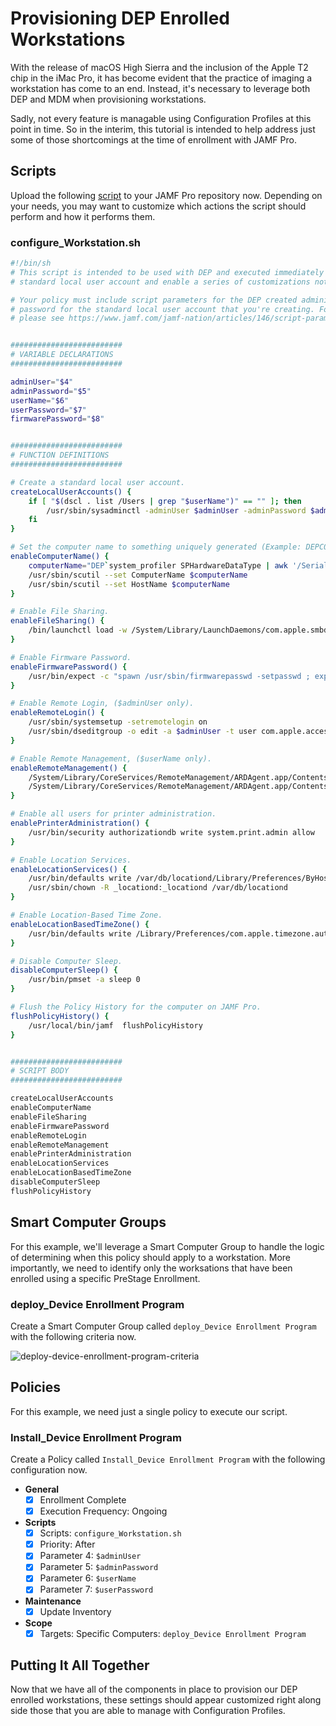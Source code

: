 
# Provisioning DEP Enrolled Workstations

With the release of macOS High Sierra and the inclusion of the Apple T2 chip in the iMac Pro, it has become evident that the practice of imaging a workstation has come to an end. Instead, it's necessary to leverage both DEP and MDM when provisioning workstations.

Sadly, not every feature is managable using Configuration Profiles at this point in time. So in the interim, this tutorial is intended to help address just some of those shortcomings at the time of enrollment with JAMF Pro.

## Scripts

Upload the following [script](https://github.com/ToplessBanana/tutorials/blob/master/HOW-TO-provisioning-dep-enrolled-workstations/resources/configure_Workstation.sh) to your JAMF Pro repository now. Depending on your needs, you may want to customize which actions the script should perform and how it performs them.

### configure_Workstation.sh

```bash
#!/bin/sh
# This script is intended to be used with DEP and executed immediately after a successful JAMF Pro PreStage Enrollment. It will create another
# standard local user account and enable a series of customizations not currently possible using configuration profiles.

# Your policy must include script parameters for the DEP created administrator username and password, as well as the username and
# password for the standard local user account that you're creating. For more information on using script parameters,
# please see https://www.jamf.com/jamf-nation/articles/146/script-parameters.


#########################
# VARIABLE DECLARATIONS
#########################

adminUser="$4"
adminPassword="$5"
userName="$6"
userPassword="$7"
firmwarePassword="$8"


#########################
# FUNCTION DEFINITIONS
#########################

# Create a standard local user account.
createLocalUserAccounts() {
    if [ "$(dscl . list /Users | grep "$userName")" == "" ]; then
        /usr/sbin/sysadminctl -adminUser $adminUser -adminPassword $adminPassword -addUser $userName -password $userPassword -picture /Library/User\ Pictures/Animals/Parrot.tif
    fi
}

# Set the computer name to something uniquely generated (Example: DEPC03FF3GFGFBB).
enableComputerName() {
    computerName="DEP`system_profiler SPHardwareDataType | awk '/Serial/ {print $4}'`"
    /usr/sbin/scutil --set ComputerName $computerName
    /usr/sbin/scutil --set HostName $computerName
}

# Enable File Sharing.
enableFileSharing() {
    /bin/launchctl load -w /System/Library/LaunchDaemons/com.apple.smbd.plist
}

# Enable Firmware Password.
enableFirmwarePassword() {
    /usr/bin/expect -c "spawn /usr/sbin/firmwarepasswd -setpasswd ; expect ":" ; send "$firmwarePassword\\n" ; expect ":" ; send "$firmwarePassword\\n" ; interact"
}

# Enable Remote Login, ($adminUser only).
enableRemoteLogin() {
    /usr/sbin/systemsetup -setremotelogin on
    /usr/sbin/dseditgroup -o edit -a $adminUser -t user com.apple.access_ssh
}

# Enable Remote Management, ($userName only).
enableRemoteManagement() {
    /System/Library/CoreServices/RemoteManagement/ARDAgent.app/Contents/Resources/kickstart -activate -configure -allowAccessFor -specifiedUsers -clientopts -setmenuextra -menuextra yes
    /System/Library/CoreServices/RemoteManagement/ARDAgent.app/Contents/Resources/kickstart -configure -users $userName -access -on -privs -all
}

# Enable all users for printer administration.
enablePrinterAdministration() {
    /usr/bin/security authorizationdb write system.print.admin allow
}

# Enable Location Services.
enableLocationServices() {
    /usr/bin/defaults write /var/db/locationd/Library/Preferences/ByHost/com.apple.locationd LocationServicesEnabled -int 1
    /usr/sbin/chown -R _locationd:_locationd /var/db/locationd
}

# Enable Location-Based Time Zone.
enableLocationBasedTimeZone() {
    /usr/bin/defaults write /Library/Preferences/com.apple.timezone.auto Active -bool true
}

# Disable Computer Sleep.
disableComputerSleep() {
    /usr/bin/pmset -a sleep 0
}

# Flush the Policy History for the computer on JAMF Pro.
flushPolicyHistory() {
    /usr/local/bin/jamf  flushPolicyHistory
}


#########################
# SCRIPT BODY
#########################

createLocalUserAccounts
enableComputerName
enableFileSharing
enableFirmwarePassword
enableRemoteLogin
enableRemoteManagement
enablePrinterAdministration
enableLocationServices
enableLocationBasedTimeZone
disableComputerSleep
flushPolicyHistory
```

## Smart Computer Groups

For this example, we'll leverage a Smart Computer Group to handle the logic of determining when this policy should apply to a workstation. More importantly, we need to identify only the worksations that have been enrolled using a specific PreStage Enrollment.

### deploy_Device Enrollment Program

Create a Smart Computer Group called `deploy_Device Enrollment Program` with the following criteria now.

![deploy-device-enrollment-program-criteria](https://github.com/ToplessBanana/tutorials/blob/master/HOW-TO-provisioning-dep-enrolled-workstations/resources/deploy-device-enrollment-program-criteria.png)

## Policies

For this example, we need just a single policy to execute our script.

### Install_Device Enrollment Program

Create a Policy called `Install_Device Enrollment Program` with the following configuration now.

- **General**
  - [x] Enrollment Complete
  - [x] Execution Frequency: Ongoing
- **Scripts**
  - [x] Scripts: `configure_Workstation.sh`
  - [x] Priority: After
  - [x] Parameter 4: `$adminUser`
  - [x] Parameter 5: `$adminPassword`
  - [x] Parameter 6: `$userName`
  - [x] Parameter 7: `$userPassword`
- **Maintenance**
  - [x] Update Inventory
- **Scope**
  - [x] Targets: Specific Computers: `deploy_Device Enrollment Program`

## Putting It All Together

Now that we have all of the components in place to provision our DEP enrolled workstations, these settings should appear customized right along side those that you are able to manage with Configuration Profiles.
